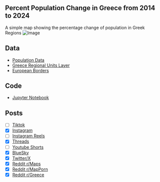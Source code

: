 ## Percent Population Change in Greece from 2014 to 2024
A simple map showing the percentage change of population in Greek Regions
![Image](https://drive.google.com/uc?export=view&id=1GRzKu7xxu840beIoGhPPdzWDis1vwLSa)

## Data
* [Population Data](https://www.statistics.gr/en/statistics/-/publication/SPO18/-)
* [Greece Regional Units Layer](https://geodata.gov.gr/en/dataset/periphereies-elladas)
* [European Borders](https://ec.europa.eu/eurostat/web/gisco/geodata/administrative-units/countries)

## Code
* [Jupyter Notebook](FormatData.ipynb)

## Posts
- [ ] [Tiktok]()
- [x] [Instagram](https://www.instagram.com/p/DM8XUxNyEqb/)
- [ ] [Instagram Reels]()
- [x] [Threads](https://www.threads.com/@vinemapper/post/DM8XVVFyDb_)
- [ ] [Youtube Shorts]()
- [x] [BlueSky](https://bsky.app/profile/vinemapper.bsky.social/post/3lvlt7osqsk2q)
- [x] [Twitter/X](https://x.com/VineMapper/status/1952436827446759907)
- [x] [Reddit r/Maps](https://www.reddit.com/r/Maps/comments/1mhljjr/percent_population_change_by_greek_region_20142024/)
- [x] [Reddit r/MapPorn](https://www.reddit.com/r/MapPorn/comments/1mhljlp/percent_population_change_by_greek_region_20142024/)
- [x] [Reddit r/Greece](https://www.reddit.com/r/greece/comments/1mhll09/percent_population_change_by_greek_region_20142024/)
